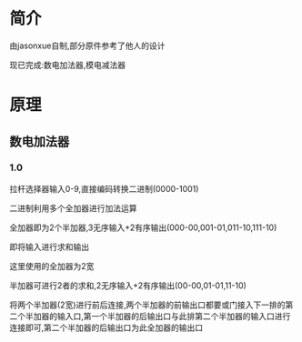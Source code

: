 # 简介
由jasonxue自制,部分原件参考了他人的设计

现已完成:数电加法器,模电减法器
# 原理
## 数电加法器
### 1.0
拉杆选择器输入0-9,直接编码转换二进制(0000-1001)

二进制利用多个全加器进行加法运算

  全加器即为2个半加器,3无序输入+2有序输出(000-00,001-01,011-10,111-10)
  
  即将输入进行求和输出
  
  这里使用的全加器为2宽
  
  半加器可进行2者的求和,2无序输入+2有序输出(00-00,01-01,11-10)
  
  将两个半加器(2宽)进行前后连接,两个半加器的前输出口都要或门接入下一排的第二个半加器的输入口,第一个半加器的后输出口与此排第二个半加器的输入口进行连接即可,第二个半加器的后输出口为此全加器的输出口

